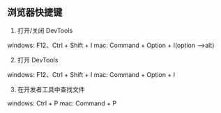 ##  浏览器快捷键
1. 打开/关闭 DevTools

windows: F12、Ctrl + Shift + I
mac: Command + Option + I(option -->alt)

2. 打开 DevTools

windows: F12、Ctrl + Shift + I
mac: Command + Option + I
  
3. 在开发者工具中查找文件

windows: Ctrl + P
mac: Command + P

